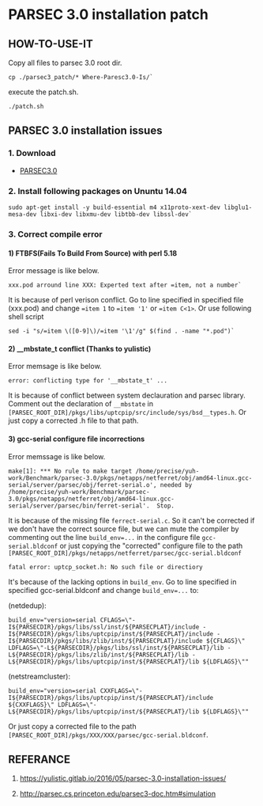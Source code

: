 # PARSEC 3.0 installation patch

## HOW-TO-USE-IT

Copy all files to parsec 3.0 root dir.
```
cp ./parsec3_patch/* Where-Paresc3.0-Is/`
```
execute the patch.sh.
```
./patch.sh
```

## PARSEC 3.0 installation issues

### 1. Download

* [PARSEC3.0](http://parsec.cs.princeton.edu/download.htm)

### 2. Install following packages on Ununtu 14.04

```
sudo apt-get install -y build-essential m4 x11proto-xext-dev libglu1-mesa-dev libxi-dev libxmu-dev libtbb-dev libssl-dev`
```

### 3. Correct compile error

#### 1) FTBFS(Fails To Build From Source) with perl 5.18
    
Error message is like below.

```
xxx.pod arround line XXX: Experted text after =item, not a number`
```
        
It is because of perl verison conflict. Go to line specified in specified file (xxx.pod) and change `=item 1` to `=item '1'` or `=item C<1>`. Or use following shell script

```
sed -i "s/=item \([0-9]\)/=item '\1'/g" $(find . -name "*.pod")`
```
        
#### 2) __mbstate_t conflict (Thanks to yulistic)
    
Error memsage is like below.
```
error: conflicting type for '__mbstate_t' ...
```        
It is because of conflict between system declauration and parsec library. Comment out the declaration of `__mbstate` in `[PARSEC_ROOT_DIR]/pkgs/libs/uptcpip/src/include/sys/bsd__types.h`. Or just copy a corrected .h file to that path.

#### 3) gcc-serial configure file incorrections
    
Error memssage is like below.
```
make[1]: *** No rule to make target /home/precise/yuh-work/Benchmark/parsec-3.0/pkgs/netapps/netferret/obj/amd64-linux.gcc-serial/server/parsec/obj/ferret-serial.o', needed by /home/precise/yuh-work/Benchmark/parsec-3.0/pkgs/netapps/netferret/obj/amd64-linux.gcc-serial/server/parsec/bin/ferret-serial'.  Stop.
```
It is because of the missing file `ferrect-serial.c`. So it can't be corrected if we don't have the correct source file, but we can mute the compiler by commenting out the line `build_env=...` in the configure file `gcc-serial.bldconf` or just copying the "corrected" configure file to the path `[PARSEC_ROOT_DIR]/pkgs/netapps/netferret/parsec/gcc-serial.bldconf`
```
fatal error: uptcp_socket.h: No such file or directiory
```
It's because of the lacking options in `build_env`. Go to line specified in specified gcc-serial.bldconf and change `build_env=...` to:

(netdedup):
```
build_env="version=serial CFLAGS=\"-I${PARSECDIR}/pkgs/libs/ssl/inst/${PARSECPLAT}/include -I${PARSECDIR}/pkgs/libs/uptcpip/inst/${PARSECPLAT}/include -I${PARSECDIR}/pkgs/libs/zlib/inst/${PARSECPLAT}/include ${CFLAGS}\" LDFLAGS=\"-L${PARSECDIR}/pkgs/libs/ssl/inst/${PARSECPLAT}/lib -L${PARSECDIR}/pkgs/libs/zlib/inst/${PARSECPLAT}/lib -L${PARSECDIR}/pkgs/libs/uptcpip/inst/${PARSECPLAT}/lib ${LDFLAGS}\""
```
(netstreamcluster):
        
```
build_env="version=serial CXXFLAGS=\"-I${PARSECDIR}/pkgs/libs/uptcpip/inst/${PARSECPLAT}/include ${CXXFLAGS}\" LDFLAGS=\"-L${PARSECDIR}/pkgs/libs/uptcpip/inst/${PARSECPLAT}/lib ${LDFLAGS}\""
```
Or just copy a corrected file to the path `[PARSEC_ROOT_DIR]/pkgs/XXX/XXX/parsec/gcc-serial.bldconf`.

## REFERANCE

1. https://yulistic.gitlab.io/2016/05/parsec-3.0-installation-issues/

2. http://parsec.cs.princeton.edu/parsec3-doc.htm#simulation        
   

